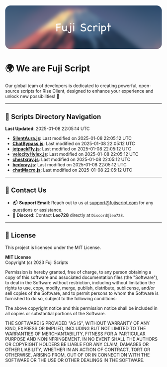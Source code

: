 ![Banner](.github/b.webp)

# 🌍 **We are Fuji Script**

Our global team of developers is dedicated to creating powerful, open-source scripts for Rise Client, designed to enhance your experience and unlock new possibilities! 🌟

---
<!-- SCRIPTS_NAVIGATION_START -->
## 📂 **Scripts Directory Navigation**

**Last Updated**: 2025-01-08 22:05:14 UTC

- **[SilentAura.js](scripts/SilentAura.js)**: Last modified on 2025-01-08 22:05:12 UTC
- **[ChatBypass.js](scripts/ChatBypass.js)**: Last modified on 2025-01-08 22:05:12 UTC
- **[jetpackFly.js](scripts/jetpackFly.js)**: Last modified on 2025-01-08 22:05:12 UTC
- **[velocityHylex.js](scripts/velocityHylex.js)**: Last modified on 2025-01-08 22:05:12 UTC
- **[chestxray.js](scripts/chestxray.js)**: Last modified on 2025-01-08 22:05:12 UTC
- **[bedxray.js](scripts/bedxray.js)**: Last modified on 2025-01-08 22:05:12 UTC
- **[chatMacro.js](scripts/chatMacro.js)**: Last modified on 2025-01-08 22:05:12 UTC

<!-- SCRIPTS_NAVIGATION_END -->

---

## 💬 **Contact Us**  
- 📬 **Support Email**: Reach out to us at [support@fujiscript.com](mailto:support@fujiscript.com) for any questions or assistance.  
- 💬 **Discord**: Contact **Leo728** directly at `Discord@leo728`.

---

## 📜 **License**

This project is licensed under the MIT License.  

**MIT License**  
Copyright (c) 2023 Fuji Scripts  

Permission is hereby granted, free of charge, to any person obtaining a copy of this software and associated documentation files (the "Software"), to deal in the Software without restriction, including without limitation the rights to use, copy, modify, merge, publish, distribute, sublicense, and/or sell copies of the Software, and to permit persons to whom the Software is furnished to do so, subject to the following conditions:  

The above copyright notice and this permission notice shall be included in all copies or substantial portions of the Software.  

THE SOFTWARE IS PROVIDED "AS IS", WITHOUT WARRANTY OF ANY KIND, EXPRESS OR IMPLIED, INCLUDING BUT NOT LIMITED TO THE WARRANTIES OF MERCHANTABILITY, FITNESS FOR A PARTICULAR PURPOSE AND NONINFRINGEMENT. IN NO EVENT SHALL THE AUTHORS OR COPYRIGHT HOLDERS BE LIABLE FOR ANY CLAIM, DAMAGES OR OTHER LIABILITY, WHETHER IN AN ACTION OF CONTRACT, TORT OR OTHERWISE, ARISING FROM, OUT OF OR IN CONNECTION WITH THE SOFTWARE OR THE USE OR OTHER DEALINGS IN THE SOFTWARE.  
